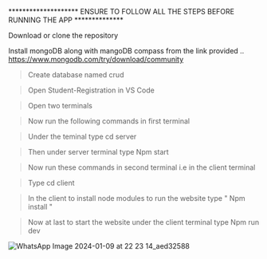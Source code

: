 ******************** ENSURE TO FOLLOW ALL THE STEPS BEFORE RUNNING THE APP **************

Download or clone the repository

Install mongoDB along with mangoDB compass from the link provided ..
https://www.mongodb.com/try/download/community

>Create database named crud

>Open Student-Registration in VS Code

>Open two terminals

>Now run the following commands in first terminal

 >Under the  teminal type cd server
 
 >Then under server terminal type Npm start

>Now run these commands in second terminal i.e in the client terminal

>Type cd client

>In the client to install node modules to run the website type " Npm install "

>Now at last to start the website under the client terminal type Npm run dev


![WhatsApp Image 2024-01-09 at 22 23 14_aed32588](https://github.com/Sakuntala-Kumari/Student-Registration/assets/114383345/2e985f37-2c53-4f4e-ba87-088ea7fade83)
